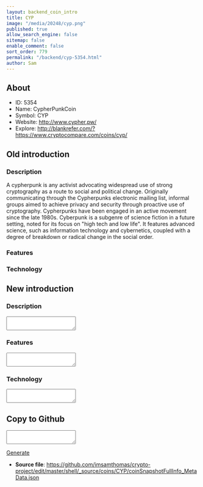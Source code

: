 ```yaml
---
layout: backend_coin_intro
title: CYP
image: "/media/20248/cyp.png"
published: true
allow_search_engine: false
sitemap: false
enable_comment: false
sort_order: 779
permalink: "/backend/cyp-5354.html"
author: Sam
---
```


## About

- ID: 5354
- Name: CypherPunkCoin
- Symbol: CYP
- Website: http://www.cypher.pw/
- Explore: http://blankrefer.com/?https://www.cryptocompare.com/coins/cyp/


## Old introduction

### Description

<p>A cypherpunk is any activist advocating widespread use of strong cryptography as a route to social and political change. Originally communicating through the Cypherpunks electronic mailing list, informal groups aimed to achieve privacy and security through proactive use of cryptography. Cypherpunks have been engaged in an active movement since the late 1980s. Cyberpunk is a subgenre of science fiction in a future setting, noted for its focus on "high tech and low life". It features advanced science, such as information technology and cybernetics, coupled with a degree of breakdown or radical change in the social order.</p>

### Features


### Technology




## New introduction


### Description
<textarea id="meta_description" name="description"></textarea>

### Features
<textarea id="meta_features" name="features"></textarea>

### Technology
<textarea id="meta_technology" name="technology"></textarea>


## Copy to Github

<textarea id="coinsnapshotfullinfo_metadata"></textarea>

<a href="#gen" onclick="generateMetaDatJson()">Generate</a>

- **Source file**: <a href="https://github.com/imsamthomas/crypto-project/edit/master/shell/_source/coins/CYP/coinSnapshotFullInfo_MetaData.json">https://github.com/imsamthomas/crypto-project/edit/master/shell/_source/coins/CYP/coinSnapshotFullInfo_MetaData.json</a>

